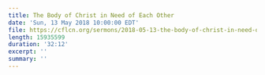 ```yaml
---
title: The Body of Christ in Need of Each Other
date: 'Sun, 13 May 2018 10:00:00 EDT'
file: https://cflcn.org/sermons/2018-05-13-the-body-of-christ-in-need-of-each-other.m4a
length: 15935599
duration: '32:12'
excerpt: ''
summary: ''
---
```

